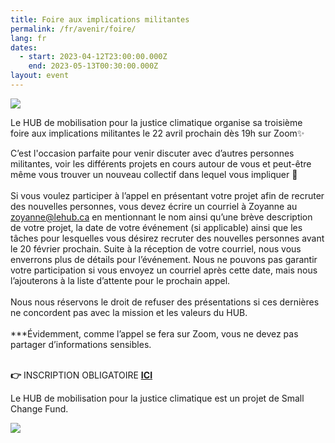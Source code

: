 ```yaml
---
title: Foire aux implications militantes
permalink: /fr/avenir/foire/
lang: fr
dates:
  - start: 2023-04-12T23:00:00.000Z
    end: 2023-05-13T00:30:00.000Z
layout: event
---
```

![](/media/foirev2.png)

Le HUB de mobilisation pour la justice climatique organise sa troisième\
 foire aux implications militantes le 22 avril prochain dès 19h sur Zoom✨

C’est l'occasion parfaite pour venir discuter avec d’autres personnes militantes, voir les différents projets en cours autour de vous et peut-être même vous trouver un nouveau collectif dans lequel vous impliquer 🌸\
\
Si vous voulez participer à l’appel en présentant votre projet afin de recruter des nouvelles personnes, vous devez écrire un courriel à Zoyanne au [zoyanne@lehub.ca](mailto:zoyanne@lehub.ca) en mentionnant le nom ainsi qu’une brève description de votre projet, la date de votre événement (si applicable) ainsi que les tâches pour lesquelles vous désirez recruter des nouvelles personnes avant le 20 février prochain. Suite à la réception de votre courriel, nous vous enverrons plus de détails pour l’événement. Nous ne pouvons pas garantir votre participation si vous envoyez un courriel après cette date, mais nous l’ajouterons à la liste d’attente pour le prochain appel. \
\
Nous nous réservons le droit de refuser des présentations si ces dernières ne concordent pas avec la mission et les valeurs du HUB. \
\
\*\**Évidemment, comme l’appel se fera sur Zoom, vous ne devez pas partager d’informations sensibles.

**\
👉** INSCRIPTION OBLIGATOIRE **[ICI](https://us02web.zoom.us/meeting/register/tZAkd-iqqzkjHdPfaVUmKP4mdnbJci-ell9F)**

Le HUB de mobilisation pour la justice climatique est un projet de Small Change Fund.

![](/media/sans_titre_6_.png)